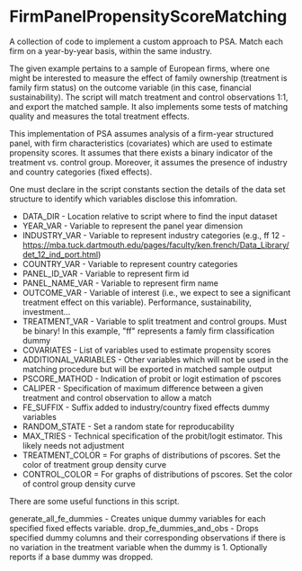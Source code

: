 # FirmPanelPropensityScoreMatching
A collection of code to implement a custom approach to PSA. Match each firm on a year-by-year basis, within the same industry.

The given example pertains to a sample of European firms, where one might be interested to measure the effect of family ownership (treatment is family firm status) on the outcome variable (in this case, financial sustainability). The script will match treatment and control observations 1:1, and export the matched sample. It also implements some tests of matching quality and measures the total treatment effects.

This implementation of PSA assumes analysis of a firm-year structured panel, with firm characteristics (covariates) which are used to estimate propensity scores. It assumes that there exists a binary indicator of the treatment vs. control group. Moreover, it assumes the presence of industry and country categories (fixed effects).

One must declare in the script constants section the details of the data set structure to identify which variables disclose this infomration.

  * DATA_DIR - Location relative to script where to find the input dataset
  * YEAR_VAR - Variable to represent the panel year dimension
  * INDUSTRY_VAR - Variable to represent industry categories (e.g., ff 12 - https://mba.tuck.dartmouth.edu/pages/faculty/ken.french/Data_Library/det_12_ind_port.html)
  * COUNTRY_VAR - Variable to represent country categories
  * PANEL_ID_VAR - Variable to represent firm id
  * PANEL_NAME_VAR - Variable to represent firm name
  * OUTCOME_VAR - Variable of interest (i.e., we expect to see a significant treatment effect on this variable). Performance, sustainability, investment...
  * TREATMENT_VAR - Variable to split treatment and control groups. Must be binary! In this example, "ff" represents a famly firm classification dummy
  * COVARIATES - List of variables used to estimate propensity scores
  * ADDITIONAL_VARIABLES - Other variables which will not be used in the matching procedure but will be exported in matched sample output
  * PSCORE_MATHOD - Indication of probit or logit estimation of pscores
  * CALIPER - Specification of maximum difference between a given treatment and control observation to allow a match
  * FE_SUFFIX - Suffix added to industry/country fixed effects dummy variables
  * RANDOM_STATE - Set a random state for reproducability
  * MAX_TRIES - Technical specification of the probit/logit estimator. This likely needs not adjustment
  * TREATMENT_COLOR = For graphs of distributions of pscores. Set the color of treatment group density curve
  * CONTROL_COLOR = For graphs of distributions of pscores. Set the color of control group density curve

There are some useful functions in this script.

generate_all_fe_dummies - Creates unique dummy variables for each specified fixed effects variable.
drop_fe_dummies_and_obs - Drops specified dummy columns and their corresponding observations if there is no variation in the treatment variable when the dummy is 1. Optionally reports if a base dummy was dropped.
